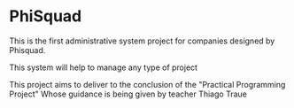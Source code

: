 # PhiSquad
This is the first administrative system project for companies designed by Phisquad.

This system will help to manage any type of project

This project aims to deliver to the conclusion of the "Practical Programming Project"
Whose guidance is being given by teacher Thiago Traue
